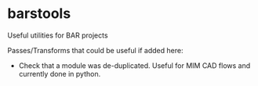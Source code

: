 # barstools
Useful utilities for BAR projects

Passes/Transforms that could be useful if added here:
* Check that a module was de-duplicated. Useful for MIM CAD flows and currently done in python.

